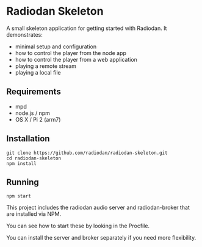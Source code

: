 Radiodan Skeleton
====

A small skeleton application for getting started with Radiodan. It demonstrates:
- minimal setup and configuration
- how to control the player from the node app
- how to control the player from a web application
- playing a remote stream
- playing a local file

## Requirements

- mpd
- node.js / npm
- OS X / Pi 2 (arm7)

## Installation

    git clone https://github.com/radiodan/radiodan-skeleton.git
    cd radiodan-skeleton
    npm install

## Running

    npm start

This project includes the radiodan audio server and radiodan-broker that are installed via NPM.

You can see how to start these by looking in the Procfile.

You can install the server and broker separately if you need more flexibility.
